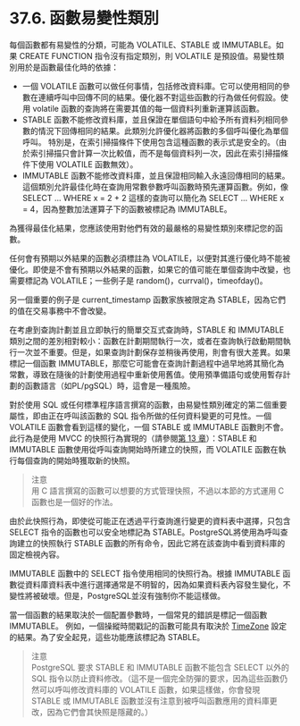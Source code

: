 # 37.6. 函數易變性類別

每個函數都有易變性的分類，可能為 VOLATILE、STABLE 或 IMMUTABLE。如果 CREATE FUNCTION 指令沒有指定類別，則 VOLATILE 是預設值。易變性類別用於是函數最佳化時的依據：

* 一個 VOLATILE 函數可以做任何事情，包括修改資料庫。它可以使用相同的參數在連續呼叫中回傳不同的結果。優化器不對這些函數的行為做任何假設。使用 volatile 函數的查詢將在需要其值的每一個資料列重新運算該函數。
* STABLE 函數不能修改資料庫，並且保證在單個語句中給予所有資料列相同參數的情況下回傳相同的結果。此類別允許優化器將函數的多個呼叫優化為單個呼叫。 特別是，在索引掃描條件下使用包含這種函數的表示式是安全的。（由於索引掃描只會計算一次比較值，而不是每個資料列一次，因此在索引掃描條件下使用 VOLATILE 函數無效）。
* IMMUTABLE 函數不能修改資料庫，並且保證相同輸入永遠回傳相同的結果。這個類別允許最佳化時在查詢用常數參數呼叫函數時預先運算函數。例如，像 SELECT ... WHERE x = 2 + 2 這樣的查詢可以簡化為 SELECT ... WHERE x = 4，因為整數加法運算子下的函數被標記為 IMMUTABLE。

為獲得最佳化結果，您應該使用對他們有效的最嚴格的易變性類別來標記您的函數。

任何會有預期以外結果的函數必須標註為 VOLATILE，以便對其進行優化時不能被優化。即使是不會有預期以外結果的函數，如果它的值可能在單個查詢中改變，也需要標記為 VOLATILE；一些例子是 random\(\)，currval\(\)，timeofday\(\)。

另一個重要的例子是 current\_timestamp 函數家族被限定為 STABLE，因為它們的值在交易事務中不會改變。

在考慮到查詢計劃並且立即執行的簡單交互式查詢時，STABLE 和 IMMUTABLE 類別之間的差別相對較小：函數在計劃期間執行一次，或者在查詢執行啟動期間執行一次並不重要。但是，如果查詢計劃保存並稍後再使用，則會有很大差異。如果標記一個函數 IMMUTABLE，那麼它可能會在查詢計劃過程中過早地將其簡化為常數，導致在隨後的計劃使用過程中重新使用舊值。使用預準備語句或使用暫存計劃的函數語言（如PL/pgSQL）時，這會是一種風險。

對於使用 SQL 或任何標準程序語言撰寫的函數，由易變性類別確定的第二個重要屬性，即由正在呼叫該函數的 SQL 指令所做的任何資料變更的可見性。一個 VOLATILE 函數會看到這樣的變化，一個 STABLE 或 IMMUTABLE 函數則不會。此行為是使用 MVCC 的快照行為實現的（請參閱[第 13 章](../../the-sql-language/concurrency-control/)）：STABLE 和 IMMUTABLE 函數使用從呼叫查詢開始時所建立的快照，而 VOLATILE 函數在執行每個查詢的開始時獲取新的快照。

> 注意  
> 用 C 語言撰寫的函數可以想要的方式管理快照，不過以本節的方式運用 C 函數也是一個好的作法。

由於此快照行為，即使從可能正在透過平行查詢進行變更的資料表中選擇，只包含 SELECT 指令的函數也可以安全地標記為 STABLE。PostgreSQL將使用為呼叫查詢建立的快照執行 STABLE 函數的所有命令，因此它將在該查詢中看到資料庫的固定檢視內容。

IMMUTABLE 函數中的 SELECT 指令使用相同的快照行為。根據 IMMUTABLE 函數從資料庫資料表中進行選擇通常是不明智的，因為如果資料表內容發生變化，不變性將被破壞。但是，PostgreSQL並沒有強制你不能這樣做。

當一個函數的結果取決於一個配置參數時，一個常見的錯誤是標記一個函數 IMMUTABLE。 例如，一個操縱時間戳記的函數可能具有取決於 [TimeZone](../../server-administration/server-configuration/19.11.-yong-hu-duan-lian-xian-yu-she-can-shu.md#19-11-2-xi-ge-shi) 設定的結果。為了安全起見，這些功能應該標記為 STABLE。

> 注意  
> PostgreSQL 要求 STABLE 和 IMMUTABLE 函數不能包含 SELECT 以外的 SQL 指令以防止資料修改。（這不是一個完全防彈的要求，因為這些函數仍然可以呼叫修改資料庫的 VOLATILE 函數，如果這樣做，你會發現 STABLE 或 IMMUTABLE 函數並沒有注意到被呼叫函數應用的資料庫更改，因為它們會其快照是隱藏的。）

